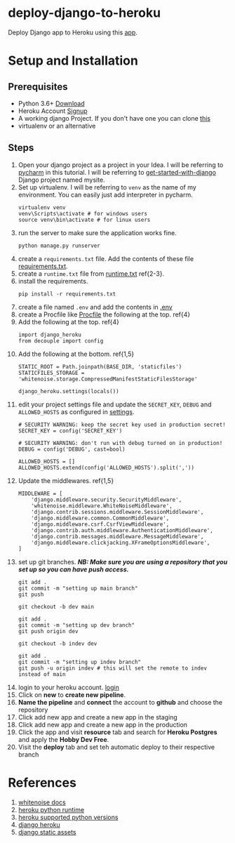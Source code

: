 # deploy-django-to-heroku
Deploy Django app to Heroku using this [app](https://github.com/Semicolon-Tech/get-started-with-django).

# Setup and Installation
## Prerequisites
- Python 3.6+ [Download](https://www.python.org/downloads/)
- Heroku Account [Signup](https://signup.heroku.com/login) 
- A working django Project. If you don't have one you can clone [this](https://github.com/Semicolon-Tech/get-started-with-django)
- virtualenv or an alternative

## Steps
1. Open your django project as a project in your Idea. I will be referring to [pycharm](https://www.jetbrains.com/pycharm/) in this tutorial. I will be referring to [get-started-with-django](https://github.com/Semicolon-Tech/get-started-with-django) Django project named mysite.
1. Set up virtualenv. I will be referring to `venv` as the name of my environment. You can easily just add interpreter in pycharm.
    ```
    virtualenv venv
    venv\Scripts\activate # for windows users
    source venv\bin\activate # for linux users
    ```
1. run the server to make sure the application works fine.
   ```
   python manage.py runserver 
   ```
1. create a `requirements.txt` file. Add the contents of these file [requirements.txt](./requirements.txt).
1. create a `runtime.txt` file from [runtime.txt](./runtime.txt) ref{2-3}.
1. install the requirements.
   ```
   pip install -r requirements.txt
   ```
1. create a file named `.env` and add the contents in [.env](./.env)
1. create a  Procfile like [Procfile](./Procfile) the following at the top. ref{4}
1. Add the following at the top. ref{4}
    ```
    import django_heroku
    from decouple import config
    ```
1. Add the following at the bottom. ref{1,5}
    ```
    STATIC_ROOT = Path.joinpath(BASE_DIR, 'staticfiles')
    STATICFILES_STORAGE = 'whitenoise.storage.CompressedManifestStaticFilesStorage'
   
    django_heroku.settings(locals())
    ``` 
1. edit your project settings file and update the `SECRET_KEY`, `DEBUG` and `ALLOWED_HOSTS` as configured in [settings](./mysite/settings.py).
    ```
    # SECURITY WARNING: keep the secret key used in production secret!
    SECRET_KEY = config('SECRET_KEY')
    
    # SECURITY WARNING: don't run with debug turned on in production!
    DEBUG = config('DEBUG', cast=bool)
    
    ALLOWED_HOSTS = []
    ALLOWED_HOSTS.extend(config('ALLOWED_HOSTS').split(','))
    ```
1. Update the middlewares. ref{1,5}
    ```
    MIDDLEWARE = [
        'django.middleware.security.SecurityMiddleware',
        'whitenoise.middleware.WhiteNoiseMiddleware',
        'django.contrib.sessions.middleware.SessionMiddleware',
        'django.middleware.common.CommonMiddleware',
        'django.middleware.csrf.CsrfViewMiddleware',
        'django.contrib.auth.middleware.AuthenticationMiddleware',
        'django.contrib.messages.middleware.MessageMiddleware',
        'django.middleware.clickjacking.XFrameOptionsMiddleware',
    ]
    ```
1. set up git branches. ___NB: Make sure you are using a repository that you set up so you can have push access.___
    ```
    git add . 
    git commit -m "setting up main branch"
    git push
    
    git checkout -b dev main
    
    git add .
    git commit -m "setting up dev branch"
    git push origin dev
    
    git checkout -b indev dev
    
    git add .
    git commit -m "setting up indev branch"
    git push -u origin indev # this will set the remote to indev instead of main
    ```
1. login to your heroku account. [login](https://id.heroku.com/login)
1. Click on __new__ to __create new pipeline__.
1. __Name the pipeline__ and __connect__ the account to __github__ and choose the repository
1. Click add new app and create a new app in the staging
1. Click add new app and create a new app in the production
1. Click the app and visit __resource__ tab and search for __Heroku Postgres__ and apply the __Hobby Dev Free__.
1. Visit the __deploy__ tab and set teh automatic deploy to their respective branch


# References
1. [whitenoise docs](http://whitenoise.evans.io/en/stable/)
1. [heroku python runtime](https://devcenter.heroku.com/articles/python-runtimes)
1. [heroku supported python versions](https://devcenter.heroku.com/articles/python-support#supported-runtimes)
1. [django heroku](https://devcenter.heroku.com/articles/django-app-configuration)
1. [django static assets](https://devcenter.heroku.com/articles/django-assets)